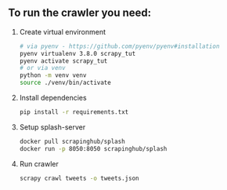 ## To run the crawler you need:
1. Create virtual environment
    ```bash
    # via pyenv - https://github.com/pyenv/pyenv#installation
    pyenv virtualenv 3.8.0 scrapy_tut
    pyenv activate scrapy_tut
    # or via venv
    python -m venv venv
    source ./venv/bin/activate
    ```

2. Install dependencies
    ```bash
    pip install -r requirements.txt
    ```

3. Setup splash-server
    ```bash
    docker pull scrapinghub/splash
    docker run -p 8050:8050 scrapinghub/splash
    ```

4. Run crawler
    ```bash
    scrapy crawl tweets -o tweets.json
    ```